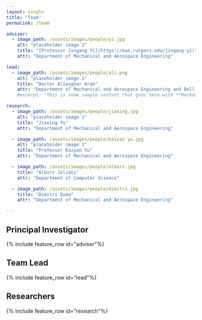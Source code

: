 ```yaml
---
layout: single
title: "Team"
permalink: /team

adviser:
  - image_path: /assets/images/people/yi.jpg
    alt: "placeholder image 1"
    title: "[Professor Jingang Yi](https://mae.rutgers.edu/jingang-yi)"
    attr: "Department of Mechanical and Aerospace Engineering"

lead:
  - image_path: /assets/images/people/ali.png
    alt: "placeholder image 1"
    title: "Doctor Aliasghar Arab"
    attr: "Department of Mechanical and Aerospace Engineering and Bell Labs"
    #excerpt: "This is some sample content that goes here with **Markdown** formatting."

research:
  - image_path: /assets/images/people/jiaxing.jpg
    alt: "placeholder image 1"
    title: "Jiaxing Yu"
    attr: "Department of Mechanical and Aerospace Engineering"

  - image_path: /assets/images/people/kaiyan yu.jpg
    alt: "placeholder image 1"
    title: "Professor Kaiyan Yu"
    attr: "Department of Mechanical and Aerospace Engineering"

  - image_path: /assets/images/people/alborz.jpg
    title: "Alborz Jelvani"
    attr: "Department of Computer Science"

  - image_path: /assets/images/people/dimitri.jpg
    title: "Dimitri Duma"
    attr: "Department of Mechanical and Aerospace Engineering"

---
```


## Principal Investigator
  {% include feature_row id="adviser"%}

## Team Lead
  {% include feature_row id="lead"%}

## Researchers
  {% include feature_row id="research"%}

